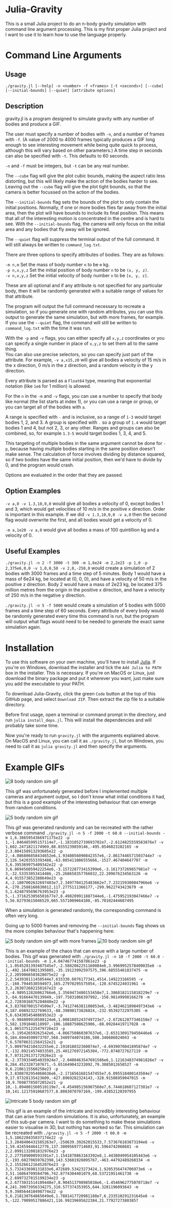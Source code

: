 # Julia-Gravity

This is a small Julia project to do an n-body gravity simulation with command line argument processing. This is my first proper Julia project and I want to use it to learn how to use the language properly.

# Command Line Arguments

## Usage
`./gravity.jl [--help] -n <number> -f <frames> [-t <seconds>] [--cube] [--initial-bounds] [--quiet] [attribute options]`

## Description
gravity.jl is a program designed to simulate gravity with any number of bodies and produce a GIF.

The user must specify a number of bodies with `-n`, and a number of frames with `-f`. (A value of 2000 to 4000 frames typically produces a GIF long enough to see interesting movement while being quite quick to process, although this will vary based on other parameters.) A time step in seconds can also be specified with `-t`. This defaults to 60 seconds.

`-n` and `-f` must be integers, but `-t` can be any real number.

The `--cube` flag will give the plot cubic bounds, making the aspect ratio less distorting, but this will likely make the action of the bodies harder to see. Leaving out the `--cube` flag will give the plot tight bounds, so that the camera is better focussed on the action of the bodies.

The `--initial-bounds` flag sets the bounds of the plot to only contain the initial positions. Normally, if one or more bodies flies far away from the initial area, then the plot will have bounds to include its final position. This means that all of the interesting motion is concentrated in the centre and is hard to see. With the `--initial-bounds` flag, the camera will only focus on the initial area and any bodies that fly away will be ignored.

The `--quiet` flag will suppress the terminal output of the full command. It will still always be written to `command_log.txt`.

There are three options to specify attributes of bodies. They are as follows:

`-m n,m`       Set the mass of body number `n` to be `m` kg.<br>
`-p n,x,y,z`   Set the initial position of body number `n` to be `(x, y, z)`.<br>
`-v n,x,y,z`   Set the initial velocity of body number `n` to be `[x, y, z]`.

These are all optional and if any attribute is not specified for any particular body, then it will be randomly generated with a suitable range of values for that attribute.

The program will output the full command necessary to recreate a simulation, so if you generate one with random attributes, you can use this output to generate the same simulation, but with more frames, for example. If you use the `--quiet` flag, the command will still be written to `command_log.txt` with the time it was run.

With the `-p` and `-v` flags, you can either specify all `x,y,z` coordinates or you can specify a single number in place of `x,y,z` to set them all to the same thing.  
You can also use precise selectors, so you can specify just part of the attribute. For example, `-v a,x15,z0` will give all bodies a velocity of 15 m/s in the x direction, 0 m/s in the z direction, and a random velocity in the y direction.

Every attribute is parsed as a `Float64` type, meaning that exponential notation (like `1e6` for 1 million) is allowed.

For the `n` in the `-m` and `-v` flags, you can use a number to specify that body like normal (the list starts at index 1), or you can use a range or group, or you can target all of the bodies with `a`.

A range is specified with `-` and is inclusive, so a range of `1-3` would target bodies 1, 2, and 3. A group is specified with `.` so a group of `1.4` would target bodies 1 and 4, but not 2, 3, or any other. Ranges and groups can also be combined, so, for example `1.3-5` would target bodies 1, 3, 4, and 5.

This targeting of multiple bodies in the same argument cannot be done for `-p`, because having multiple bodies starting in the same position doesn't make sense. The calculation of force involves dividing by distance squared, so if two bodies have the same initial position, then we'd have to divide by 0, and the program would crash.

Options are evaluated in the order that they are passed.

## Option Examples
`-v a,0 -v 1.3,10,0,0` would give all bodies a velocity of 0, except bodies 1 and 3, which would get velocities of 10 m/s in the positive x direction. Order is important in this example. If we did `-v 1.3,10,0,0 -v a,0` then the second flag would overwrite the first, and all bodies would get a velocity of 0.

`-m a,1e20 -v a,0` would give all bodies a mass of 100 quintillion kg and a velocity of 0.

## Useful Examples
`./gravity.jl -n 2 -f 3000 -t 300 -m 1,6e24 -m 2,2e23 -p 1,0 -p 2,375e6,0,0 -v 1,0,0,50 -v 2,0,-250,0` would create a simulation of 2 bodies with 3000 frames and a time step of 5 minutes. Body 1 would have a mass of 6e24 kg, be located at (0, 0, 0), and have a velocity of 50 m/s in the positive z direction. Body 2 would have a mass of 2e23 kg, be located 375 million metres from the origin in the positive x direction, and have a velocity of 250 m/s in the negative y direction.

`./gravity.jl -n 5 -f 5000` would create a simulation of 5 bodies with 5000 frames and a time step of 60 seconds. Every attribute of every body would be randomly generated every time this command is run, but the program will output what flags would need to be needed to generate the exact same simulation again.

# Installation

To use this software on your own machine, you'll have to install [Julia](https://julialang.org/downloads/). If you're on Windows, download the installer and tick the `Add Julia to PATH` box in the installer. This is necessary. If you're on MacOS or Linux, just download the binary package and put it wherever you want, just make sure you add the executable to your PATH.

To download Julia-Gravity, click the green `Code` button at the top of this GitHub page, and select `Download ZIP`. Then extract the zip file to a suitable directory.

Before first usage, open a terminal or command prompt in the directory, and run `julia install_deps.jl`. This will install the dependencies and will probably take some time.

Now you're ready to run `gravity.jl` with the arguments explained above. On MacOS and Linux, you can call it as `./gravity.jl`, but on Windows, you need to call it as `julia gravity.jl` and then specify the arguments.

# Example GIFs

<img alt="8 body random sim gif" src="https://raw.githubusercontent.com/DoctorDalek1963/Julia-Gravity/main/cool_gifs/8_body_random2.gif" />

This gif was unfortunately generated before I implemented multiple cameras and argument output, so I don't know what initial conditions it had, but this is a good example of the interesting behaviour that can emerge from random conditions.

<img alt="5 body random sim gif" src="https://raw.githubusercontent.com/DoctorDalek1963/Julia-Gravity/main/cool_gifs/example_1.gif" />

This gif was generated randomly and can be recreated with the rather verbose command `./gravity.jl -n 5 -f 2000 -t 60.0 --initial-bounds -m 1,6.3865954366971175e22 -p 1,-1.046485995157114e7,-1.1831052719693702e7,-2.6124825559583876e7 -v 1,602.2471821174969,88.0355239859146,-495.0546023282165 -m 2,3.804158913293605e22 -p 2,-4.086806858434652e6,1.9348056090842357e6,-2.8617446571503744e7 -v 2,126.54203553393488,-63.085411086555666,-1527.467404647707 -m 3,6.395369975409342e22 -p 3,6.869456059422254e6,-3.157228773415399e6,-3.161737269857981e7 -v 3,-32.53353053414486,-25.268658357766032,22.209676234563126 -m 4,4.915573852388649e23 -p 4,-2.1807002632697403e7,2.3497704125483662e7,7.232159300847966e6 -v 4,-270.2588160830812,117.2775111366177,-299.9622743423679 -m 5,1.6248795696763953e23 -p 5,-1.3716253056501677e7,8.498209911887344e6,-1.475952193047466e7 -v 5,56.02793615046529,665.5571009664108,-85.70102444687495`

When a simulation is generated randomly, the corresponding command is often very long.

Going up to 5000 frames and removing the `--initial-bounds` flag shows us the more complex behaviour that's happening here:

<img alt="5 body random sim gif with more frames" src="https://raw.githubusercontent.com/DoctorDalek1963/Julia-Gravity/main/cool_gifs/example_2.gif" />

<img alt="10 body random sim gif" src="https://raw.githubusercontent.com/DoctorDalek1963/Julia-Gravity/main/cool_gifs/example_3.gif" />

This is an example of the chaos that can ensue with a large number of bodies. This gif was generated with `./gravity.jl -n 10 -f 2000 -t 60.0 --initial-bounds -m 1,4.047467741587861e23 -p 1,1.0545281393487545e7,-2.5882862251160084e6,3.9969952578409035e6 -v 1,-492.16478021395005,-35.19123992597575,396.68555481037475 -m 2,2.2059066503628075e22 -p 2,2.543938111450544e7,633330.6076177341,4514.149223166595 -v 2,-160.7944538594973,165.27970295575054,-120.6745224031961 -m 3,2.263072682150167e23 -p 3,-4.989512826062766e6,1.3569473480153458e7,1.3868182115818229e7 -v 3,-64.91664470139949,-197.75031066397992,-158.98149998166278 -m 4,2.7283016875284848e22 -p 4,3.837887001574509e7,-3.7412746381108053e6,-3.4824621898497343e6 -v 4,187.69892322769633,-88.39890173826024,-232.95392722975305 -m 5,6.634305454886953e23 -p 5,-6.984809910588124e6,1.0081885243749723e7,-2.672612877346158e7 -v 5,582.1391040118997,-106.18887508625906,-88.09284419717028 -m 6,1.0653751225479726e23 -p 6,-5.19542659262542e6,-4.866750860307637e6,-2.6531309179450446e6 -v 6,184.6944590973707,568.3489744074186,508.346686024043 -m 7,6.570706311564152e21 -p 7,5.009794210432255e6,2.191018832360074e7,-4.6939070041895874e7 -v 7,-132.89214574033585,25.401276972145304,-772.8748727627119 -m 8,7.073129137172926e23 -p 8,-2.3739334054035924e7,-2.0408463547691586e6,1.1216348374981826e7 -v 8,284.4523287107671,-5.651649043232092,79.3085012658527 -m 9,6.2106115560258e23 -p 9,3.8308782954068636e6,-2.1716561681547455e7,6.095518400143504e7 -v 9,17.97328135423609,-427.8969282324143,-328.91586959047015 -m 10,9.76987785072852e21 -p 10,-1.894001560510119e7,-4.454985156907568e7,6.744618607127301e7 -v 10,141.12175910687577,8.8083070707169,-199.43852120397955`

<img alt="Intricate 5 body random sim gif" src="https://raw.githubusercontent.com/DoctorDalek1963/Julia-Gravity/main/cool_gifs/example_4.gif" />

This gif is an example of the intricate and incredibly interesting behaviour that can arise from random simulations. It is also, unfortunately, an example of this sub-par camera. I want to do something to make these simulations easier to visualise in 3D, but nothing has worked so far. This simulation can be recreated with `./gravity.jl -n 5 -f 2000 -t 60.0 -m 1,5.186220435837174e22 -p 1,3.2848406431585263e7,-258639.39262015533,7.573676103873194e6 -v 1,59.42459446412776,137.30095697714603,91.5964742068681 -m 2,2.0991132081832976e23 -p 2,2.277589000593391e7,1.1541878863163392e8,1.4438049954105443e6 -v 2,-193.60270659762398,143.53601920895767,-463.44792489260334 -m 3,2.1552661216452076e23 -p 3,5.732433698131833e6,472689.53423273424,1.9205356474706973e6 -v 3,51.16064709584796,742.8774304401079,68.53721951461738 -m 4,2.6997327815199234e23 -p 4,2.6773031514109448e7,8.904513798985038e6,-1.4546962775070718e7 -v 4,241.39073956334275,310.577374353955,644.3281196093643 -m 5,9.398564410498774e22 -p 5,6.218130764865049e6,1.7881417720981188e7,6.233510291231645e6 -v 5,-122.79099517886421,116.99239695622384,21.77927273803857`
